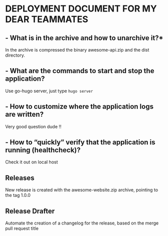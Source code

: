 # **DEPLOYMENT DOCUMENT FOR MY DEAR TEAMMATES**

## - What is in the archive and how to unarchive it?\*

In the archive is compressed the binary awesome-api.zip and the dist directory.

## - What are the commands to start and stop the application?

Use go-hugo server, just type `hugo server`

## - How to customize where the application logs are written?

Very good question dude !!

## - How to “quickly” verify that the application is running (healthcheck)?

Check it out on local host

## Releases

New release is created with the awesome-website.zip archive,
pointing to the tag 1.0.0

## Release Drafter

Automate the creation of a changelog for the release,
based on the merge pull request title
